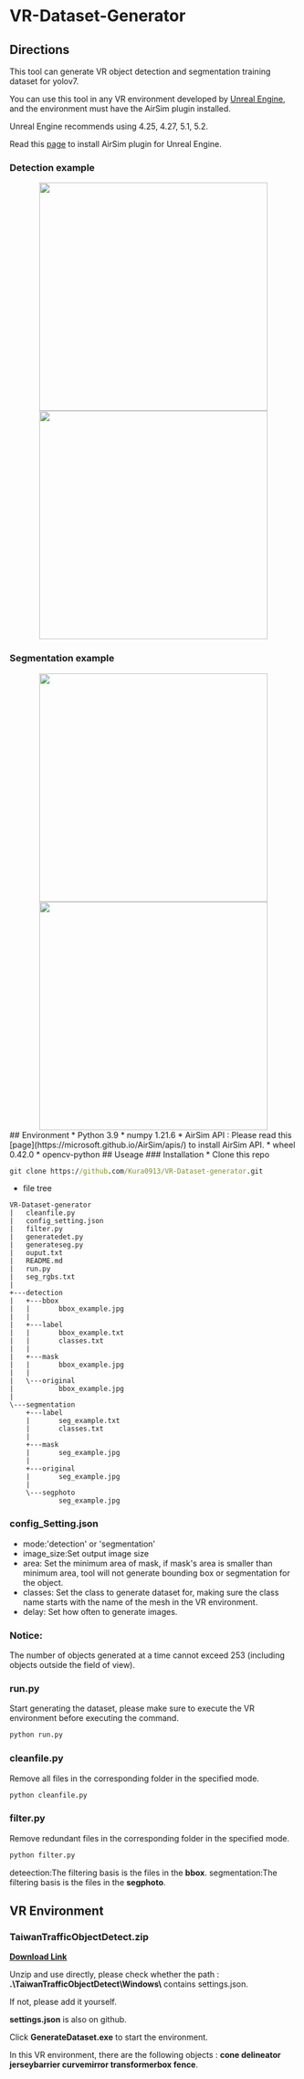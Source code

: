 # VR-Dataset-Generator
## Directions
This tool can generate VR object detection and segmentation training dataset for yolov7.

You can use this tool in any VR environment developed by [Unreal Engine](https://www.unrealengine.com/en-US), and the environment must have the AirSim plugin installed.

Unreal Engine recommends using 4.25, 4.27, 5.1, 5.2.

Read this [page](https://microsoft.github.io/AirSim) to install AirSim plugin for Unreal Engine.

### Detection example
<center class='half'>
<image src="https://github.com/Kura0913/VR-Dataset-Generator/blob/master/detection/original/bbox_example.jpg" width="400"><image src="https://github.com/Kura0913/VR-Dataset-Generator/blob/master/detection/bbox/bbox_example.jpg" width="400">
</center>

### Segmentation example
<center class='half'>
<image src="https://github.com/Kura0913/VR-Dataset-Generator/blob/master/segmentation/original/seg_example.jpg" width="400"><image src="https://github.com/Kura0913/VR-Dataset-Generator/blob/master/segmentation/segphoto/seg_example.jpg" width="400">
</center>
## Environment
* Python 3.9
* numpy 1.21.6
* AirSim API : Please read this [page](https://microsoft.github.io/AirSim/apis/) to install AirSim API.
* wheel 0.42.0
* opencv-python
## Useage
### Installation
* Clone this repo

```cmd
git clone https://github.com/Kura0913/VR-Dataset-generator.git
```

* file tree
```
VR-Dataset-generator
|   cleanfile.py
|   config_setting.json
|   filter.py
|   generatedet.py
|   generateseg.py
|   ouput.txt
|   README.md
|   run.py
|   seg_rgbs.txt
|   
+---detection
|   +---bbox
|   |       bbox_example.jpg
|   |       
|   +---label
|   |       bbox_example.txt
|   |       classes.txt
|   |       
|   +---mask
|   |       bbox_example.jpg
|   |       
|   \---original
|           bbox_example.jpg
|           
\---segmentation
    +---label
    |       seg_example.txt
    |       classes.txt
    |       
    +---mask
    |       seg_example.jpg
    |       
    +---original
    |       seg_example.jpg
    |       
    \---segphoto
            seg_example.jpg
```


### config_Setting.json

* mode:'detection' or 'segmentation'
* image_size:Set output image size
* area: Set the minimum area of mask, if mask's area is smaller than minimum area, tool will not generate bounding box or segmentation for the object.
* classes: Set the class to generate dataset for, making sure the class name starts with the name of the mesh in the VR environment.
* delay: Set how often to generate images.

### Notice:
The number of objects generated at a time cannot exceed 253 (including objects outside the field of view).
### run.py
Start generating the dataset, please make sure to execute the VR environment before executing the command.
```cmd
python run.py
```
### cleanfile.py
Remove all files in the corresponding folder in the specified mode.
```cmd
python cleanfile.py
```

### filter.py
Remove redundant files in the corresponding folder in the specified mode.
```cmd
python filter.py
```

deteection:The filtering basis is the files in the **bbox**.
segmentation:The filtering basis is the files in the **segphoto**.

## VR Environment
### TaiwanTrafficObjectDetect.zip
[**Download Link**](https://1drv.ms/f/s!Amw-cef48mmfmkmK3i96dVAVeLpm?e=dtsOZu)

Unzip and use directly, please check whether the path : **.\TaiwanTrafficObjectDetect\Windows\\** contains settings.json.

If not, please add it yourself.

**settings.json** is also on github.

Click **GenerateDataset.exe** to start the environment.

In this VR environment, there are the following objects : **cone delineator jerseybarrier curvemirror transformerbox fence**.
